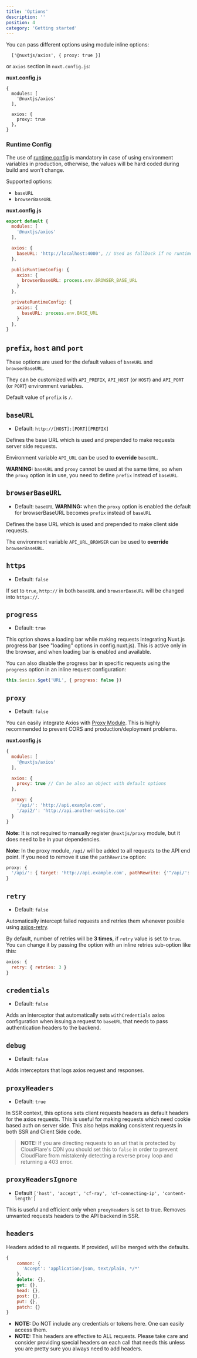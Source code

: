 ```yaml
---
title: 'Options'
description: ''
position: 4
category: 'Getting started'
---
```



You can pass different options using module inline options:

```
  ['@nuxtjs/axios', { proxy: true }]
```

or `axios` section in `nuxt.config.js`:

**nuxt.config.js**
```
{
  modules: [
    '@nuxtjs/axios'
  ],

  axios: {
    proxy: true
  },
}
```

### Runtime Config

The use of [runtime config](https://nuxtjs.org/guide/runtime-config) is mandatory in case of using environment variables in production, otherwise, the values will be hard coded during build and won't change.

Supported options:

- `baseURL`
- `browserBaseURL`

**nuxt.config.js**

```js
export default {
  modules: [
    '@nuxtjs/axios'
  ],

  axios: {
    baseURL: 'http://localhost:4000', // Used as fallback if no runtime config is provided
  },

  publicRuntimeConfig: {
    axios: {
      browserBaseURL: process.env.BROWSER_BASE_URL
    }
  },

  privateRuntimeConfig: {
    axios: {
      baseURL: process.env.BASE_URL
    }
  },
}
```

## `prefix`, `host` and `port`

These options are used for the default values of `baseURL` and `browserBaseURL`.

They can be customized with `API_PREFIX`, `API_HOST` (or `HOST`) and `API_PORT` (or `PORT`) environment variables.

Default value of `prefix` is `/`.


## `baseURL`

* Default: `http://[HOST]:[PORT][PREFIX]`

Defines the base URL which is used and prepended to make requests server side requests.

Environment variable `API_URL` can be used to **override** `baseURL`.

**WARNING:** `baseURL` and `proxy` cannot be used at the same time, so when the `proxy` option is in use, you need to define `prefix` instead of `baseURL`.


## `browserBaseURL`

* Default: `baseURL`
**WARNING:** when the `proxy` option is enabled the default for browserBaseURL becomes `prefix` instead of `baseURL`

Defines the base URL which is used and prepended to make client side requests.

The environment variable `API_URL_BROWSER` can be used to **override** `browserBaseURL`.


## `https`

* Default: `false`

If set to `true`, `http://` in both `baseURL` and `browserBaseURL` will be changed into `https://`.



## `progress`

* Default: `true`

This option shows a loading bar while making requests integrating Nuxt.js progress bar (see "loading" options in config.nuxt.js). This is active only in the browser, and when loading bar is enabled and available.

You can also disable the progress bar in specific requests using the `progress` option in an inline request configuration:

```js
this.$axios.$get('URL', { progress: false })
```

## `proxy`

* Default: `false`

You can easily integrate Axios with [Proxy Module](https://github.com/nuxt-community/proxy-module). This is highly recommended to prevent CORS and production/deployment problems.

**nuxt.config.js**

```js
{
  modules: [
    '@nuxtjs/axios'
  ],

  axios: {
    proxy: true // Can be also an object with default options
  },

  proxy: {
    '/api/': 'http://api.example.com',
    '/api2/': 'http://api.another-website.com'
  }
}
```

**Note:** It is not required to manually register `@nuxtjs/proxy` module, but it does need to be in your dependencies.

**Note:** In the proxy module, `/api/` will be added to all requests to the API end point. If you need to remove it use the  `pathRewrite` option:

```js
proxy: {
  '/api/': { target: 'http://api.example.com', pathRewrite: {'^/api/': ''} }
}
```

## `retry`

* Default: `false`

 Automatically intercept failed requests and retries them whenever posible using [axios-retry](https://github.com/softonic/axios-retry).

By default, number of retries will be **3 times**, if `retry` value is set to `true`. You can change it by passing the option with an inline retries sub-option like this:

```js
axios: {
  retry: { retries: 3 }
}
```

## `credentials`

* Default: `false`

Adds an interceptor that automatically sets `withCredentials` axios configuration when issuing a request to `baseURL`
that needs to pass authentication headers to the backend.

## `debug`

* Default: `false`

Adds interceptors that logs axios request and responses.

## `proxyHeaders`

* Default: `true`

In SSR context, this options sets client requests headers as default headers for the axios requests.
This is useful for making requests which need cookie based auth on server side.
This also helps making consistent requests in both SSR and Client Side code.

> **NOTE:** If you are directing requests to an url that is protected by CloudFlare's CDN you should set this to `false` in order to prevent CloudFlare from mistakenly detecting a reverse proxy loop and returning a 403 error.

## `proxyHeadersIgnore`

* Default `['host', 'accept', 'cf-ray', 'cf-connecting-ip', 'content-length']`

This is useful and efficient only when `proxyHeaders` is set to true. Removes unwanted requests headers to the API backend in SSR.

## `headers`

Headers added to all requests. If provided, will be merged with the defaults.

```js
{
    common: {
      'Accept': 'application/json, text/plain, */*'
    },
    delete: {},
    get: {},
    head: {},
    post: {},
    put: {},
    patch: {}
}
```

- **NOTE:** Do NOT include any credentials or tokens here. One can easily access them.
- **NOTE:** This headers are effective to ALL requests. Please take care and consider providing special headers on each call that needs this unless you are pretty sure you always need to add headers.

